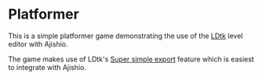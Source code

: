 # Platformer

This is a simple platformer game demonstrating the use of the [LDtk](https://ldtk.io) level editor 
with Ajishio.

The game makes use of LDtk's [Super simple export](https://ldtk.io/docs/super-simple-export) feature 
which is easiest to integrate with Ajishio.